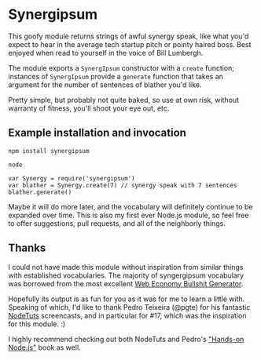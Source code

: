 # Synergipsum

This goofy module returns strings of awful synergy speak, like what you'd
expect to hear in the average tech startup pitch or pointy haired boss.
Best enjoyed when read to yourself in the voice of Bill Lumbergh.

The module exports a `SynergIpsum` constructor with a `create` function;
instances of `SynergIpsum` provide a `generate` function that takes an
argument for the number of sentences of blather you'd like.

Pretty simple, but probably not quite baked, so use at own risk,
without warranty of fitness, you'll shoot your eye out, etc.

## Example installation and invocation

```
npm install synergipsum
```

```
node

var Synergy = require('synergipsum')
var blather = Synergy.create(7) // synergy speak with 7 sentences
blather.generate()
```

Maybe it will do more later, and the vocabulary will definitely continue
to be expanded over time. This is also my first ever Node.js module, so feel
free to offer suggestions, pull requests, and all of the neighborly things.

## Thanks

I could not have made this module without inspiration from similar things
with established vocabularies. The majority of syngergipsum vocabulary was
borrowed from the most excellent
[Web Economy Bullshit Generator](http://www.dack.com/web/bullshit.html).

Hopefully its output is as fun for you as it was for me to learn a
little with. Speaking of which, I'd like to thank Pedro Teixeira (@pgte) for
his fantastic [NodeTuts](http://nodetuts.com/) screencasts, and in
particular for #17, which was the inspiration for this module. :)

I highly recommend checking out both NodeTuts and Pedro's
["Hands-on Node.js"](https://leanpub.com/hands-on-nodejs) book as well.
